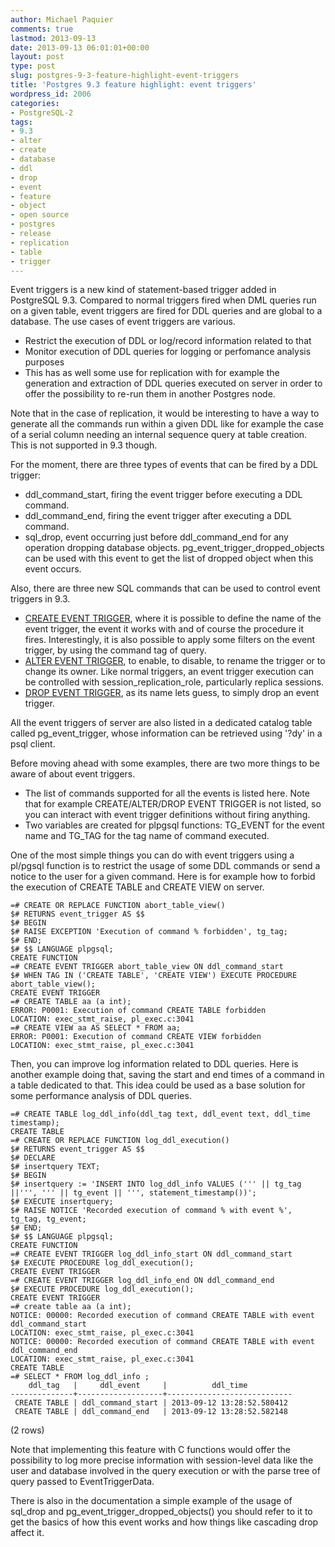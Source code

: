 ```yaml
---
author: Michael Paquier
comments: true
lastmod: 2013-09-13
date: 2013-09-13 06:01:01+00:00
layout: post
type: post
slug: postgres-9-3-feature-highlight-event-triggers
title: 'Postgres 9.3 feature highlight: event triggers'
wordpress_id: 2006
categories:
- PostgreSQL-2
tags:
- 9.3
- alter
- create
- database
- ddl
- drop
- event
- feature
- object
- open source
- postgres
- release
- replication
- table
- trigger
---
```

Event triggers is a new kind of statement-based trigger added in PostgreSQL 9.3. Compared to normal triggers fired when DML queries run on a given table, event triggers are fired for DDL queries and are global to a database. The use cases of event triggers are various.

  * Restrict the execution of DDL or log/record information related to that
  * Monitor execution of DDL queries for logging or perfomance analysis purposes
  * This has as well some use for replication with for example the generation and extraction of DDL queries executed on server in order to offer the possibility to re-run them in another Postgres node.

Note that in the case of replication, it would be interesting to have a way to generate all the commands run within a given DDL like for example the case of a serial column needing an internal sequence query at table creation. This is not supported in 9.3 though.

For the moment, there are three types of events that can be fired by a DDL trigger:

  * ddl\_command\_start, firing the event trigger before executing a DDL command.
  * ddl\_command\_end, firing the event trigger after executing a DDL command.
  * sql\_drop, event occurring just before ddl\_command\_end for any operation dropping database objects. pg\_event\_trigger\_dropped\_objects can be used with this event to get the list of dropped object when this event occurs.

Also, there are three new SQL commands that can be used to control event triggers in 9.3.

  * [CREATE EVENT TRIGGER](http://www.postgresql.org/docs/9.3/static/sql-createeventtrigger.html), where it is possible to define the name of the event trigger, the event it works with and of course the procedure it fires. Interestingly, it is also possible to apply some filters on the event trigger, by using the command tag of query.
  * [ALTER EVENT TRIGGER](http://www.postgresql.org/docs/9.3/static/sql-altereventtrigger.html), to enable, to disable, to rename the trigger or to change its owner. Like normal triggers, an event trigger execution can be controlled with session\_replication\_role, particularly replica sessions.
  * [DROP EVENT TRIGGER](http://www.postgresql.org/docs/9.3/static/sql-dropeventtrigger.html), as its name lets guess, to simply drop an event trigger.

All the event triggers of server are also listed in a dedicated catalog table called pg\_event\_trigger, whose information can be retrieved using '?dy' in a psql client.

Before moving ahead with some examples, there are two more things to be aware of about event triggers.

  * The list of commands supported for all the events is listed here. Note that for example CREATE/ALTER/DROP EVENT TRIGGER is not listed, so you can interact with event trigger definitions without firing anything.
  * Two variables are created for plpgsql functions: TG\_EVENT for the event name and TG\_TAG for the tag name of command executed.

One of the most simple things you can do with event triggers using a pl/pgsql function is to restrict the usage of some DDL commands or send a notice to the user for a given command. Here is for example how to forbid the execution of CREATE TABLE and CREATE VIEW on server.

    =# CREATE OR REPLACE FUNCTION abort_table_view()
    $# RETURNS event_trigger AS $$
    $# BEGIN
    $# RAISE EXCEPTION 'Execution of command % forbidden', tg_tag;
    $# END;
    $# $$ LANGUAGE plpgsql;
    CREATE FUNCTION
    =# CREATE EVENT TRIGGER abort_table_view ON ddl_command_start
    $# WHEN TAG IN ('CREATE TABLE', 'CREATE VIEW') EXECUTE PROCEDURE abort_table_view();
    CREATE EVENT TRIGGER
    =# CREATE TABLE aa (a int);
    ERROR: P0001: Execution of command CREATE TABLE forbidden
    LOCATION: exec_stmt_raise, pl_exec.c:3041
    =# CREATE VIEW aa AS SELECT * FROM aa;
    ERROR: P0001: Execution of command CREATE VIEW forbidden
    LOCATION: exec_stmt_raise, pl_exec.c:3041

Then, you can improve log information related to DDL queries. Here is another example doing that, saving the start and end times of a command in a table dedicated to that. This idea could be used as a base solution for some performance analysis of DDL queries.

    =# CREATE TABLE log_ddl_info(ddl_tag text, ddl_event text, ddl_time timestamp);
    CREATE TABLE
    =# CREATE OR REPLACE FUNCTION log_ddl_execution()
    $# RETURNS event_trigger AS $$
    $# DECLARE
    $# insertquery TEXT;
    $# BEGIN
    $# insertquery := 'INSERT INTO log_ddl_info VALUES (''' || tg_tag ||''', ''' || tg_event || ''', statement_timestamp())';
    $# EXECUTE insertquery;
    $# RAISE NOTICE 'Recorded execution of command % with event %', tg_tag, tg_event;
    $# END;
    $# $$ LANGUAGE plpgsql;
    CREATE FUNCTION
    =# CREATE EVENT TRIGGER log_ddl_info_start ON ddl_command_start
    $# EXECUTE PROCEDURE log_ddl_execution();
    CREATE EVENT TRIGGER
    =# CREATE EVENT TRIGGER log_ddl_info_end ON ddl_command_end
    $# EXECUTE PROCEDURE log_ddl_execution();
    CREATE EVENT TRIGGER
    =# create table aa (a int);
    NOTICE: 00000: Recorded execution of command CREATE TABLE with event ddl_command_start
    LOCATION: exec_stmt_raise, pl_exec.c:3041
    NOTICE: 00000: Recorded execution of command CREATE TABLE with event ddl_command_end
    LOCATION: exec_stmt_raise, pl_exec.c:3041
    CREATE TABLE
    =# SELECT * FROM log_ddl_info ;
        ddl_tag   |     ddl_event     |          ddl_time
    --------------+-------------------+----------------------------
     CREATE TABLE | ddl_command_start | 2013-09-12 13:28:52.580412
     CREATE TABLE | ddl_command_end   | 2013-09-12 13:28:52.582148
   (2 rows)

Note that implementing this feature with C functions would offer the possibility to log more precise information with session-level data like the user and database involved in the query execution or with the parse tree of query passed to EventTriggerData.

There is also in the documentation a simple example of the usage of sql\_drop and pg\_event\_trigger\_dropped\_objects() you should refer to it to get the basics of how this event works and how things like cascading drop affect it.

